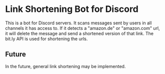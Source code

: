 # Link Shortening Bot for Discord

This is a bot for Discord servers. It scans messages sent by users in all channels it has access to. If it detects a "amazon.de" or "amazon.com" url, it will delete the message and send a shortened version of that link. The bit.ly API is used for shortening the urls.

## Future

In the future, general link shortening may be implemented.
